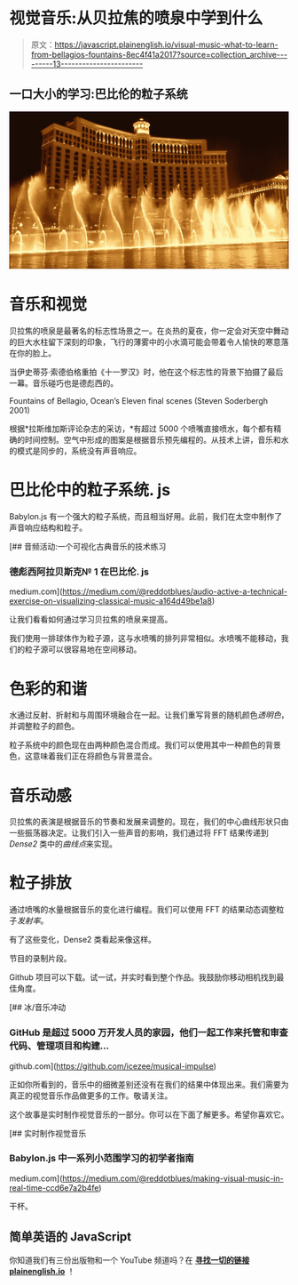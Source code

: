 # 视觉音乐:从贝拉焦的喷泉中学到什么

> 原文：<https://javascript.plainenglish.io/visual-music-what-to-learn-from-bellagios-fountains-8ec4f41a2017?source=collection_archive---------13----------------------->

## 一口大小的学习:巴比伦的粒子系统

![](img/5f82f02892a084887d6db63e5e9bc56f.png)

# 音乐和视觉

贝拉焦的喷泉是最著名的标志性场景之一。在炎热的夏夜，你一定会对天空中舞动的巨大水柱留下深刻的印象，飞行的薄雾中的小水滴可能会带着令人愉快的寒意落在你的脸上。

当伊史蒂芬·索德伯格重拍《十一罗汉》时，他在这个标志性的背景下拍摄了最后一幕。音乐碰巧也是德彪西的。

Fountains of Bellagio, Ocean’s Eleven final scenes (Steven Soderbergh 2001)

根据*拉斯维加斯评论杂志的采访，*有超过 5000 个喷嘴直接喷水，每个都有精确的时间控制。空气中形成的图案是根据音乐预先编程的。从技术上讲，音乐和水的模式是同步的，系统没有声音响应。

# 巴比伦中的粒子系统. js

Babylon.js 有一个强大的粒子系统，而且相当好用。此前，我们在太空中制作了声音响应结构和粒子。

[](https://medium.com/@reddotblues/audio-active-a-technical-exercise-on-visualizing-classical-music-a164d49be1a8) [## 音频活动:一个可视化古典音乐的技术练习

### 德彪西阿拉贝斯克№ 1 在巴比伦. js

medium.com](https://medium.com/@reddotblues/audio-active-a-technical-exercise-on-visualizing-classical-music-a164d49be1a8) 

让我们看看如何通过学习贝拉焦的喷泉来提高。

我们使用一排球体作为粒子源，这与水喷嘴的排列非常相似。水喷嘴不能移动，我们的粒子源可以很容易地在空间移动。

# 色彩的和谐

水通过反射、折射和与周围环境融合在一起。让我们重写背景的随机颜色*透明色*，并调整粒子的颜色。

粒子系统中的颜色现在由两种颜色混合而成。我们可以使用其中一种颜色的背景色，这意味着我们正在将颜色与背景混合。

# 音乐动感

贝拉焦的表演是根据音乐的节奏和发展来调整的。现在，我们的中心曲线形状只由一些振荡器决定。让我们引入一些声音的影响，我们通过将 FFT 结果传递到 *Dense2* 类中的*曲线点*来实现。

# 粒子排放

通过喷嘴的水量根据音乐的变化进行编程。我们可以使用 FFT 的结果动态调整粒子*发射率*。

有了这些变化，Dense2 类看起来像这样。

节目的录制片段。

Github 项目可以下载。试一试，并实时看到整个作品。我鼓励你移动相机找到最佳角度。

[](https://github.com/icezee/musical-impulse) [## 冰/音乐冲动

### GitHub 是超过 5000 万开发人员的家园，他们一起工作来托管和审查代码、管理项目和构建…

github.com](https://github.com/icezee/musical-impulse) 

正如你所看到的，音乐中的细微差别还没有在我们的结果中体现出来。我们需要为真正的视觉音乐作品做更多的工作。敬请关注。

这个故事是实时制作视觉音乐的一部分。你可以在下面了解更多。希望你喜欢它。

[](https://medium.com/@reddotblues/making-visual-music-in-real-time-ccd6e7a2b4fe) [## 实时制作视觉音乐

### Babylon.js 中一系列小范围学习的初学者指南

medium.com](https://medium.com/@reddotblues/making-visual-music-in-real-time-ccd6e7a2b4fe) 

干杯。

## 简单英语的 JavaScript

你知道我们有三份出版物和一个 YouTube 频道吗？在 [**寻找一切的链接 plainenglish.io**](https://plainenglish.io/) ！